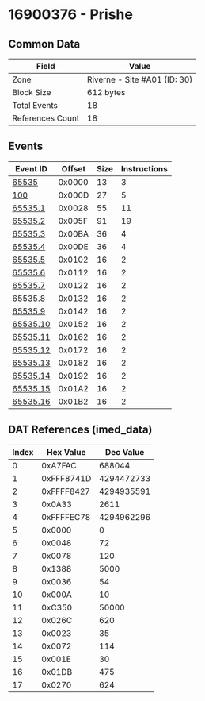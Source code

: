 # 16900376 - Prishe

## Common Data

| Field            | Value                        |
|------------------|------------------------------|
| Zone             | Riverne - Site #A01 (ID: 30) |
| Block Size       | 612 bytes                    |
| Total Events     | 18                           |
| References Count | 18                           |

## Events

| Event ID                  | Offset   |   Size |   Instructions |
|---------------------------|----------|--------|----------------|
| [65535](./65535.md)       | 0x0000   |     13 |              3 |
| [100](./100.md)           | 0x000D   |     27 |              5 |
| [65535.1](./65535.1.md)   | 0x0028   |     55 |             11 |
| [65535.2](./65535.2.md)   | 0x005F   |     91 |             19 |
| [65535.3](./65535.3.md)   | 0x00BA   |     36 |              4 |
| [65535.4](./65535.4.md)   | 0x00DE   |     36 |              4 |
| [65535.5](./65535.5.md)   | 0x0102   |     16 |              2 |
| [65535.6](./65535.6.md)   | 0x0112   |     16 |              2 |
| [65535.7](./65535.7.md)   | 0x0122   |     16 |              2 |
| [65535.8](./65535.8.md)   | 0x0132   |     16 |              2 |
| [65535.9](./65535.9.md)   | 0x0142   |     16 |              2 |
| [65535.10](./65535.10.md) | 0x0152   |     16 |              2 |
| [65535.11](./65535.11.md) | 0x0162   |     16 |              2 |
| [65535.12](./65535.12.md) | 0x0172   |     16 |              2 |
| [65535.13](./65535.13.md) | 0x0182   |     16 |              2 |
| [65535.14](./65535.14.md) | 0x0192   |     16 |              2 |
| [65535.15](./65535.15.md) | 0x01A2   |     16 |              2 |
| [65535.16](./65535.16.md) | 0x01B2   |     16 |              2 |

## DAT References (imed_data)

|   Index | Hex Value   |   Dec Value |
|---------|-------------|-------------|
|       0 | 0xA7FAC     |      688044 |
|       1 | 0xFFF8741D  |  4294472733 |
|       2 | 0xFFFF8427  |  4294935591 |
|       3 | 0x0A33      |        2611 |
|       4 | 0xFFFFEC78  |  4294962296 |
|       5 | 0x0000      |           0 |
|       6 | 0x0048      |          72 |
|       7 | 0x0078      |         120 |
|       8 | 0x1388      |        5000 |
|       9 | 0x0036      |          54 |
|      10 | 0x000A      |          10 |
|      11 | 0xC350      |       50000 |
|      12 | 0x026C      |         620 |
|      13 | 0x0023      |          35 |
|      14 | 0x0072      |         114 |
|      15 | 0x001E      |          30 |
|      16 | 0x01DB      |         475 |
|      17 | 0x0270      |         624 |
